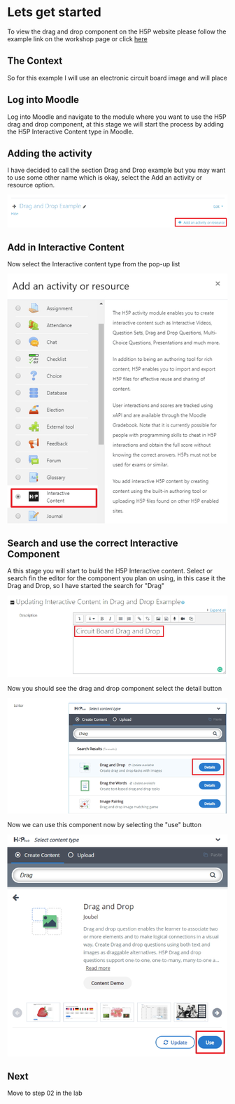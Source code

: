 # Lets get started

To view the drag and drop component on the H5P website please follow the example link on the workshop page or click <a href="https://h5p.org/drag-and-drop" target="_blank">here</a>

## The Context

So for this example I will use an electronic circuit board image and will place 


## Log into Moodle

Log into Moodle and navigate to the module where you want to use the H5P drag and drop component, at this stage we will start the process by adding the H5P Interactive Content type in Moodle.

## Adding the activity

I have decided to call the section Drag and Drop example but you may want to use some other name which is okay, select the Add an activity or resource option.

![](img/01.jpg)

## Add in Interactive Content

Now select the Interactive content type from the pop-up list

![](img/02.jpg)

## Search and use the correct Interactive Component

A this stage you will start to build the H5P Interactive content. Select or search fin the editor for the component you plan on using, in this case it the Drag and Drop, so I have started the search for "Drag"


![](img/03.jpg)

Now you should see the drag and drop component select the detail button 

![](img/04.jpg)

Now we can use this component now by selecting the "use" button

![](img/05.jpg)

## Next

Move to step 02 in the lab

